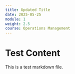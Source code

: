 ```yaml
---
title: Updated Title
date: 2025-05-25
module: 1
weight: 2.5
course: Operations Management
---
```

# Test Content



This is a test markdown file.
